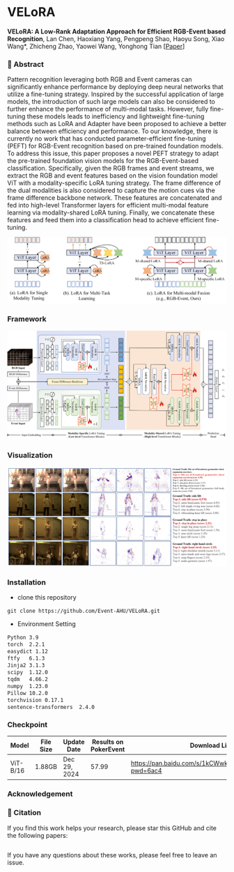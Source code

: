 # VELoRA

**VELoRA: A Low-Rank Adaptation Approach for Efficient RGB-Event based Recognition**, 
  Lan Chen, Haoxiang Yang, Pengpeng Shao, Haoyu Song, Xiao Wang*, Zhicheng Zhao, Yaowei Wang, Yonghong Tian 
  [[Paper]()] 



### :dart: Abstract 
Pattern recognition leveraging both RGB and Event cameras can significantly enhance performance by deploying deep neural networks that utilize a fine-tuning strategy. Inspired by the successful application of large models, the introduction of such large models can also be considered to further enhance the performance of multi-modal tasks. However, fully fine-tuning these models leads to inefficiency and lightweight fine-tuning methods such as LoRA and Adapter have been proposed to achieve a better balance between efficiency and performance. To our knowledge, there is currently no work that has conducted parameter-efficient fine-tuning (PEFT) for RGB-Event recognition based on pre-trained foundation models. To address this issue, this paper proposes a novel PEFT strategy to adapt the pre-trained foundation vision models for the RGB-Event-based classification. Specifically, given the RGB frames and event streams, we extract the RGB and event features based on the vision foundation model ViT with a modality-specific LoRA tuning strategy. The frame difference of the dual modalities is also considered to capture the motion cues via the frame difference backbone network. These features are concatenated and fed into high-level Transformer layers for efficient multi-modal feature learning via modality-shared LoRA tuning. Finally, we concatenate these features and feed them into a classification head to achieve efficient fine-tuning. 

<p align="center">
<img src="https://github.com/Event-AHU/VELoRA/blob/main/figures/firstIMG.jpg" width="800">
</p>


### Framework 
<p align="center">
<img src="https://github.com/Event-AHU/VELoRA/blob/main/figures/frameworkVELoRA.jpg" width="800">
</p>



### Visualization 
<p align="center">
<img src="https://github.com/Event-AHU/VELoRA/blob/main/figures/HARDVSVIS.png" width="800">
</p>


### Installation 
- clone this repository

```shell
git clone https://github.com/Event-AHU/VELoRA.git
```
- Environment Setting 

```   
Python 3.9
torch  2.2.1
easydict 1.12
ftfy   6.1.3
Jinja2 3.1.3
scipy  1.12.0
tqdm   4.66.2
numpy  1.23.0
Pillow 10.2.0
torchvision 0.17.1
sentence-transformers  2.4.0
```

### Checkpoint 
| Model | File Size | Update Date  | Results on PokerEvent | Download Link                                            |
| ----- | --------- | ------------ | --------------------- | -------------------------------------------------------- |
| ViT-B/16   | 1.88GB  | Dec 29, 2024 |  57.99 |https://pan.baidu.com/s/1kCWwksfFJ_NoLpm9zFzPPQ?pwd=6ac4 | 



### Acknowledgement 



### :newspaper: Citation 
If you find this work helps your research, please star this GitHub and cite the following papers: 
```bibtex

```

If you have any questions about these works, please feel free to leave an issue.


